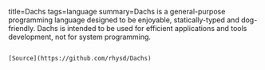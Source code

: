 title=Dachs
tags=language
summary=Dachs is a general-purpose programming language designed to be enjoyable, statically-typed and dog-friendly. Dachs is intended to be used for efficient applications and tools development, not for system programming.
~~~~~~

[Source](https://github.com/rhysd/Dachs)

